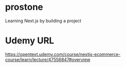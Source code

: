 # prostone
Learning Next.js by building a project


# Udemy URL 
https://opentext.udemy.com/course/nextjs-ecommerce-course/learn/lecture/47556847#overview